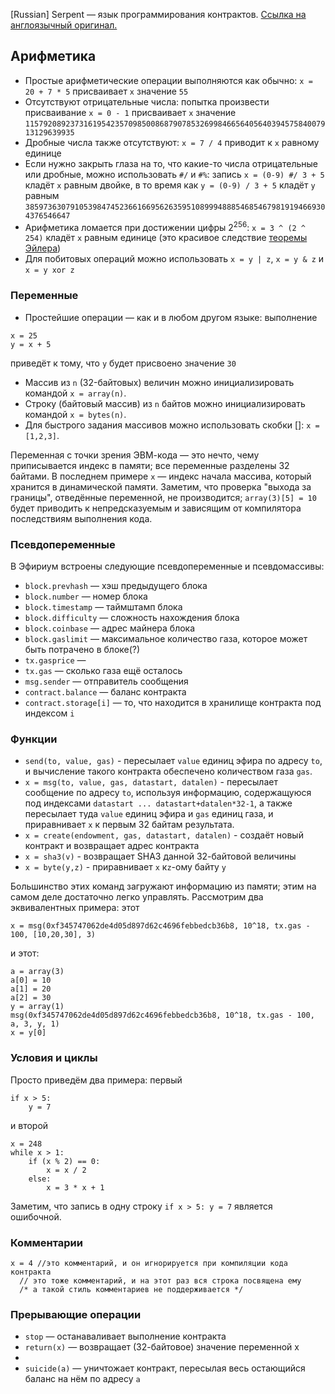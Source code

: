 [Russian] Serpent — язык программирования контрактов. [Ссылка на англоязычный оригинал.](https://github.com/ethereum/wiki/wiki/%5BEnglish%5D-Serpent-programming-language-operations)

## Арифметика

* Простые арифметические операции выполняются как обычно: `x = 20 + 7 * 5` присваивает `x` значение `55`
* Отсутствуют отрицательные числа: попытка произвести присваивание `x = 0 - 1` присваивает `x` значение `115792089237316195423570985008687907853269984665640564039457584007913129639935`
* Дробные числа также отсутствуют: `x = 7 / 4` приводит к `x` равному единице
* Если нужно закрыть глаза на то, что какие-то числа отрицательные или дробные, можно использовать `#/` и `#%`: запись `x = (0-9) #/ 3 + 5` кладёт `x` равным двойке, в то время как `y = (0-9) / 3 + 5` кладёт `y` равным `38597363079105398474523661669562635951089994888546854679819194669304376546647`
* Арифметика ломается при достижении цифры 2<sup>256</sup>: `x = 3 ^ (2 ^ 254)` кладёт `x` равным единице (это красивое следствие [теоремы Эйлера](http://en.wikipedia.org/wiki/Euler%27s_theorem))
* Для побитовых операций можно использовать `x = y | z`, `x = y & z` и `x = y xor z`

### Переменные

* Простейшие операции — как и в любом другом языке: выполнение 

```
x = 25
y = x + 5
```

приведёт к тому, что `y` будет присвоено значение `30`
* Массив из `n` (32-байтовых) величин можно инициализировать командой `x = array(n)`.
* Строку (байтовый массив) из `n` байтов можно инициализировать командой `x = bytes(n)`.
* Для быстрого задания массивов можно использовать скобки []: `x = [1,2,3]`.

Переменная с точки зрения ЭВМ-кода — это нечто, чему приписывается индекс в памяти; все переменные разделены 32 байтами. В последнем примере `x` — индекс начала массива, который хранится в динамической памяти. Заметим, что проверка "выхода за границы", отведённые переменной, не производится; `array(3)[5] = 10` будет приводить к непредсказуемым и зависящим от компилятора последствиям выполнения кода. 

### Псевдопеременные

В Эфириум встроены следующие псевдопеременные и псевдомассивы:

* `block.prevhash` — хэш предыдущего блока
* `block.number` — номер блока
* `block.timestamp` — таймштамп блока
* `block.difficulty` — сложность нахождения блока
* `block.coinbase` — адрес майнера блока
* `block.gaslimit` — максимальное количество газа, которое может быть потрачено в блоке(?)
* `tx.gasprice` — 
* `tx.gas` — сколько газа ещё осталось
* `msg.sender` — отправитель сообщения
* `contract.balance` — баланс контракта
* `contract.storage[i]` — то, что находится в хранилище контракта под индексом `i`

### Функции

* `send(to, value, gas)` - пересылает `value` единиц эфира по адресу `to`, и вычисление такого контракта обеспечено количеством газа `gas`.
* `x = msg(to, value, gas, datastart, datalen)` - пересылает сообщение по адресу `to`, используя информацию, содержащуюся под индексами `datastart ... datastart+datalen*32-1`, а также пересылает туда `value` единиц эфира и `gas` единиц газа, и приравнивает `x` к первым 32 байтам результата.
* `x = create(endowment, gas, datastart, datalen)` - создаёт новый контракт и возвращает адрес контракта
* `x = sha3(v)` - возвращает SHA3 данной 32-байтовой величины
* `x = byte(y,z)` - приравнивает `x` к`z`-ому байту `y`

Большинство этих команд загружают информацию из памяти; этим на самом деле достаточно легко управлять. Рассмотрим два эквивалентных примера: этот

`x = msg(0xf345747062de4d05d897d62c4696febbedcb36b8, 10^18, tx.gas - 100, [10,20,30], 3)`

и этот:

```
a = array(3)
a[0] = 10
a[1] = 20
a[2] = 30
y = array(1)
msg(0xf345747062de4d05d897d62c4696febbedcb36b8, 10^18, tx.gas - 100, a, 3, y, 1)
x = y[0]
```

### Условия и циклы

Просто приведём два примера: первый

```
if x > 5:
    y = 7
```

и второй

```
x = 248
while x > 1:
    if (x % 2) == 0: 
        x = x / 2
    else:
        x = 3 * x + 1
```

Заметим, что запись в одну строку `if x > 5: y = 7` является ошибочной.

### Комментарии

```
x = 4 //это комментарий, и он игнорируется при компиляции кода контракта 
  // это тоже комментарий, и на этот раз вся строка посвящена ему 
  /* а такой стиль комментариев не поддерживается */
```

### Прерывающие операции

* `stop` — останаваливает выполнение контракта
* `return(x)` — возвращает (32-байтовое) значение переменной x
* 
* `suicide(a)` — уничтожает контракт, пересылая весь остающийся баланс на нём по адресу `a`